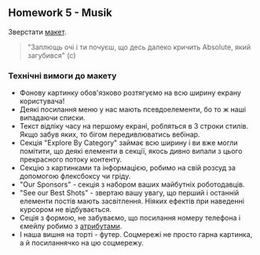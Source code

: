 ## Homework 5 - Musik

Зверстати [макет](<https://www.figma.com/file/O6qNl9HeA9ZDvwDNheZQfr/HW-5-%7C-Music-Concert?node-id=893%3A0&t=yVsft1ngqEprHegw-0>).

>"Заплющь очі і ти почуєш, що десь далеко кричить Аbsolute, який загубився" (c)

### Технічні вимоги до макету

- Фонову картинку обов'язково розтягуємо на всю ширину екрану користувача!
- Деякі посилання меню у нас мають псевдоелементи, бо то ж наші випадаючи списки.
- Текст відліку часу на першому екрані, робляться в 3 строки стилів. Якщо забув яких, то бігом передивлюватись вебінар.
- Секція "Explore By Category" займає всю ширину і ви вже могли помітити, що деякі елементи в секції, якось дивно випали з цього прекрасного потоку контенту.
- Секцію з картинками та інформацією, робимо на свій розсуд за допомогою флексбоксу чи гріду.
- "Our Sponsors" - секція з набором ваших майбутніх роботодавців. 
- "See our Best Shots" - звертаю вашу увагу, що перший і останній елементи постів мають засвітлення. Ніяких ефектів при наведенні курсором не відбувається.
- Сеція з формою, не забуваємо, що посилання номеру телефона і ємейлу робимо з [атрибутами](<https://css-tricks.com/offering-options-for-mailto-and-tel-links/>).
- І наша вишня на торті - футер. Соцмережі не просто гарна картинка, а й посиланнячко на цю соцмережу.
